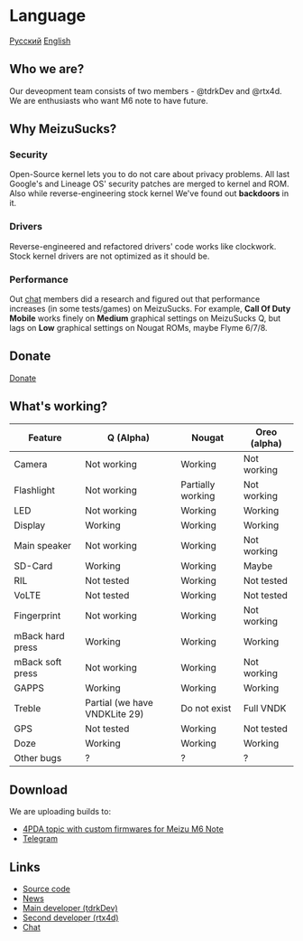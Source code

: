 # Language
[Русский](https://msucks.space/ru)
[English](https://msucks.space)

## Who we are?
Our deveopment team consists of two members - @tdrkDev and @rtx4d.
We are enthusiasts who want M6 note to have future.

## Why MeizuSucks?
### Security
Open-Source kernel lets you to do not care about privacy problems. All last Google's and Lineage OS' security patches are merged to kernel and ROM. Also while reverse-engineering stock kernel We've found out **backdoors** in it.

### Drivers
Reverse-engineered and refactored drivers' code works like clockwork. Stock kernel drivers are not optimized as it should be.

### Performance
Out [chat](https://t.me/msucks_chat) members did a research and figured out that performance increases (in some tests/games) on MeizuSucks. For example, **Call Of Duty Mobile** works finely on **Medium** graphical settings on MeizuSucks Q, but lags on **Low** graphical settings on Nougat ROMs, maybe Flyme 6/7/8.

## Donate
[Donate](https://qiwi.com/n/TDRKDEV)

## What's working?

Feature | Q (Alpha) | Nougat | Oreo (alpha)
------ | --------- | ------ | ------
Camera | Not working | Working | Not working
Flashlight | Not working | Partially working | Not working
LED | Not working | Working | Working
Display | Working | Working | Working
Main speaker | Not working | Working | Not working
SD-Card | Working | Working | Maybe
RIL | Not tested | Working | Not tested
VoLTE | Not tested | Working | Not tested
Fingerprint | Not working | Working |  Not working
mBack hard press | Working | Working | Working
mBack soft press | Not working | Working | Not working
GAPPS | Working | Working | Working
Treble | Partial (we have VNDKLite 29) | Do not exist | Full VNDK
GPS | Not tested | Working | Not tested
Doze | Working | Working | Working
Other bugs | ? | ? | ?

## Download
We are uploading builds to:
* [4PDA topic with custom firmwares for Meizu M6 Note](https://4pda.ru/forum/index.php?showtopic=886117)
* [Telegram](https://t.me/msucks)

## Links
* [Source code](https://github.com/meizucustoms)
* [News](https://t.me/msucks)
* [Main developer (tdrkDev)](https://t.me/tdrkDev)
* [Second developer (rtx4d)](https://t.me/rtx4d)
* [Chat](https://t.me/msucks_chat)

